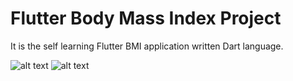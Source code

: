 <h1>Flutter Body Mass Index Project</h1>

It is the self learning Flutter BMI application written Dart language.

![alt text](https://github.com/atalayasa/FlutterQuizApp/blob/master/assets/app1.png)
![alt text](https://github.com/atalayasa/FlutterQuizApp/blob/master/assets/app2.png)

